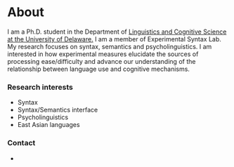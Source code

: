 # About

I am a Ph.D. student in the Department of [Linguistics and Cognitive Science at the University of Delaware.](https://www.lingcogsci.udel.edu) I am a member of Experimental Syntax Lab. My research focuses on syntax, semantics and psycholinguistics. I am interested in how experimental measures elucidate the sources of processing ease/difficulty and advance our understanding of the relationship between language use and cognitive mechanisms.

### Research interests

- Syntax
- Syntax/Semantics interface
- Psycholinguistics
- East Asian languages

### Contact

-